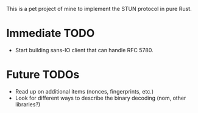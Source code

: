 This is a pet project of mine to implement the STUN protocol in pure Rust.

# Immediate TODO

* Start building sans-IO client that can handle RFC 5780.

# Future TODOs

* Read up on additional items (nonces, fingerprints, etc.)
* Look for different ways to describe the binary decoding (nom, other libraries?)
